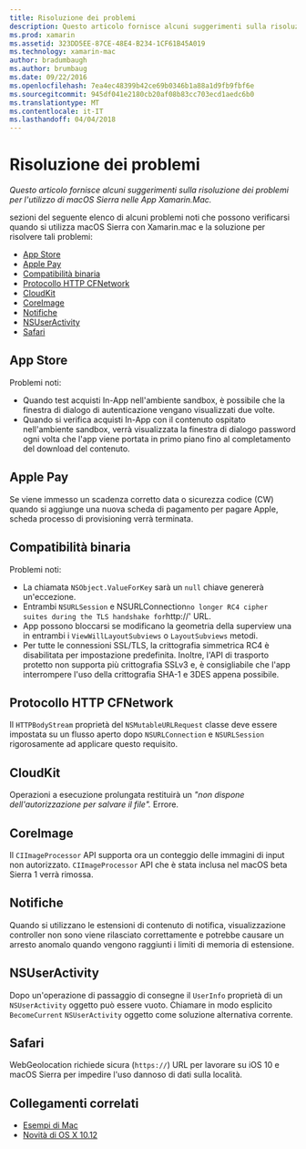 ```yaml
---
title: Risoluzione dei problemi
description: Questo articolo fornisce alcuni suggerimenti sulla risoluzione dei problemi per l'utilizzo di macOS Sierra nelle App Xamarin.Mac.
ms.prod: xamarin
ms.assetid: 323DD5EE-87CE-48E4-B234-1CF61B45A019
ms.technology: xamarin-mac
author: bradumbaugh
ms.author: brumbaug
ms.date: 09/22/2016
ms.openlocfilehash: 7ea4ec48399b42ce69b0346b1a88a1d9fb9fbf6e
ms.sourcegitcommit: 945df041e2180cb20af08b83cc703ecd1aedc6b0
ms.translationtype: MT
ms.contentlocale: it-IT
ms.lasthandoff: 04/04/2018
---
```

# <a name="troubleshooting"></a>Risoluzione dei problemi

_Questo articolo fornisce alcuni suggerimenti sulla risoluzione dei problemi per l'utilizzo di macOS Sierra nelle App Xamarin.Mac._

sezioni del seguente elenco di alcuni problemi noti che possono verificarsi quando si utilizza macOS Sierra con Xamarin.mac e la soluzione per risolvere tali problemi:

- [App Store](#App-Store)
- [Apple Pay](#Apple-Pay)
- [Compatibilità binaria](#Binary-Compatibility)
- [Protocollo HTTP CFNetwork](#CFNetwork-HTTP-Protocol)
- [CloudKit](#CloudKit)
- [CoreImage](#CoreImage)
- [Notifiche](#Notifications)
- [NSUserActivity](#NSUserActivity)
- [Safari](#Safari)

<a name="App-Store" />

## <a name="app-store"></a>App Store

Problemi noti:

- Quando test acquisti In-App nell'ambiente sandbox, è possibile che la finestra di dialogo di autenticazione vengano visualizzati due volte.
- Quando si verifica acquisti In-App con il contenuto ospitato nell'ambiente sandbox, verrà visualizzata la finestra di dialogo password ogni volta che l'app viene portata in primo piano fino al completamento del download del contenuto.

<a name="Apple-Pay" />

## <a name="apple-pay"></a>Apple Pay

Se viene immesso un scadenza corretto data o sicurezza codice (CW) quando si aggiunge una nuova scheda di pagamento per pagare Apple, scheda processo di provisioning verrà terminata.

<a name="Binary-Compatibility" />

## <a name="binary-compatibility"></a>Compatibilità binaria

Problemi noti:

- La chiamata `NSObject.ValueForKey` sarà un `null` chiave genererà un'eccezione.
- Entrambi `NSURLSession` e NSURLConnection` no longer RC4 cipher suites during the TLS handshake for `http://' URL.
- App possono bloccarsi se modificano la geometria della superview una in entrambi i `ViewWillLayoutSubviews` o `LayoutSubviews` metodi.
- Per tutte le connessioni SSL/TLS, la crittografia simmetrica RC4 è disabilitata per impostazione predefinita. Inoltre, l'API di trasporto protetto non supporta più crittografia SSLv3 e, è consigliabile che l'app interrompere l'uso della crittografia SHA-1 e 3DES appena possibile.

<a name="CFNetwork-HTTP-Protocol" />

## <a name="cfnetwork-http-protocol"></a>Protocollo HTTP CFNetwork

Il `HTTPBodyStream` proprietà del `NSMutableURLRequest` classe deve essere impostata su un flusso aperto dopo `NSURLConnection` e `NSURLSession` rigorosamente ad applicare questo requisito.

<a name="CloudKit" />

## <a name="cloudkit"></a>CloudKit

Operazioni a esecuzione prolungata restituirà un _"non dispone dell'autorizzazione per salvare il file"._ Errore.

<a name="CoreImage" />

## <a name="coreimage"></a>CoreImage

Il `CIImageProcessor` API supporta ora un conteggio delle immagini di input non autorizzato. `CIImageProcessor` API che è stata inclusa nel macOS beta Sierra 1 verrà rimossa.

<a name="Notifications" />

## <a name="notifications"></a>Notifiche

Quando si utilizzano le estensioni di contenuto di notifica, visualizzazione controller non sono viene rilasciato correttamente e potrebbe causare un arresto anomalo quando vengono raggiunti i limiti di memoria di estensione.

<a name="NSUserActivity" />

## <a name="nsuseractivity"></a>NSUserActivity

Dopo un'operazione di passaggio di consegne il `UserInfo` proprietà di un `NSUserActivity` oggetto può essere vuoto. Chiamare in modo esplicito `BecomeCurrent` `NSUserActivity` oggetto come soluzione alternativa corrente.

<a name="Safari" />

## <a name="safari"></a>Safari

WebGeolocation richiede sicura (`https://`) URL per lavorare su iOS 10 e macOS Sierra per impedire l'uso dannoso di dati sulla località.







## <a name="related-links"></a>Collegamenti correlati

- [Esempi di Mac](https://developer.xamarin.com/samples/mac/)
- [Novità di OS X 10.12](https://developer.apple.com/library/prerelease/content/releasenotes/MacOSX/WhatsNewInOSX/Articles/OSXv10.html#//apple_ref/doc/uid/TP40017145-SW1)
